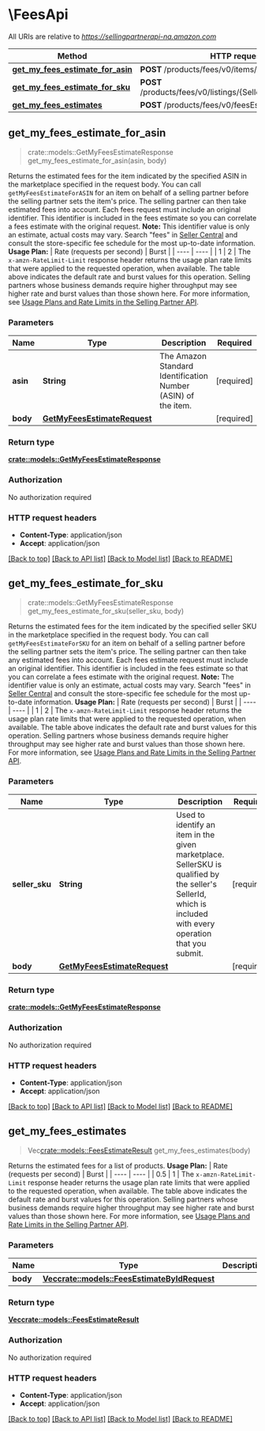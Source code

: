 # \FeesApi

All URIs are relative to *https://sellingpartnerapi-na.amazon.com*

Method | HTTP request | Description
------------- | ------------- | -------------
[**get_my_fees_estimate_for_asin**](FeesApi.md#get_my_fees_estimate_for_asin) | **POST** /products/fees/v0/items/{Asin}/feesEstimate | 
[**get_my_fees_estimate_for_sku**](FeesApi.md#get_my_fees_estimate_for_sku) | **POST** /products/fees/v0/listings/{SellerSKU}/feesEstimate | 
[**get_my_fees_estimates**](FeesApi.md#get_my_fees_estimates) | **POST** /products/fees/v0/feesEstimate | 



## get_my_fees_estimate_for_asin

> crate::models::GetMyFeesEstimateResponse get_my_fees_estimate_for_asin(asin, body)


Returns the estimated fees for the item indicated by the specified ASIN in the marketplace specified in the request body.  You can call `getMyFeesEstimateForASIN` for an item on behalf of a selling partner before the selling partner sets the item's price. The selling partner can then take estimated fees into account. Each fees request must include an original identifier. This identifier is included in the fees estimate so you can correlate a fees estimate with the original request.  **Note:** This identifier value is only an estimate, actual costs may vary. Search \"fees\" in [Seller Central](https://sellercentral.amazon.com/) and consult the store-specific fee schedule for the most up-to-date information.  **Usage Plan:**  | Rate (requests per second) | Burst | | ---- | ---- | | 1 | 2 |  The `x-amzn-RateLimit-Limit` response header returns the usage plan rate limits that were applied to the requested operation, when available. The table above indicates the default rate and burst values for this operation. Selling partners whose business demands require higher throughput may see higher rate and burst values than those shown here. For more information, see [Usage Plans and Rate Limits in the Selling Partner API](doc:usage-plans-and-rate-limits-in-the-sp-api).

### Parameters


Name | Type | Description  | Required | Notes
------------- | ------------- | ------------- | ------------- | -------------
**asin** | **String** | The Amazon Standard Identification Number (ASIN) of the item. | [required] |
**body** | [**GetMyFeesEstimateRequest**](GetMyFeesEstimateRequest.md) |  | [required] |

### Return type

[**crate::models::GetMyFeesEstimateResponse**](GetMyFeesEstimateResponse.md)

### Authorization

No authorization required

### HTTP request headers

- **Content-Type**: application/json
- **Accept**: application/json

[[Back to top]](#) [[Back to API list]](../README.md#documentation-for-api-endpoints) [[Back to Model list]](../README.md#documentation-for-models) [[Back to README]](../README.md)


## get_my_fees_estimate_for_sku

> crate::models::GetMyFeesEstimateResponse get_my_fees_estimate_for_sku(seller_sku, body)


Returns the estimated fees for the item indicated by the specified seller SKU in the marketplace specified in the request body.  You can call `getMyFeesEstimateForSKU` for an item on behalf of a selling partner before the selling partner sets the item's price. The selling partner can then take any estimated fees into account. Each fees estimate request must include an original identifier. This identifier is included in the fees estimate so that you can correlate a fees estimate with the original request.  **Note:** The identifier value is only an estimate, actual costs may vary. Search \"fees\" in [Seller Central](https://sellercentral.amazon.com/) and consult the store-specific fee schedule for the most up-to-date information.  **Usage Plan:**  | Rate (requests per second) | Burst | | ---- | ---- | | 1 | 2 |  The `x-amzn-RateLimit-Limit` response header returns the usage plan rate limits that were applied to the requested operation, when available. The table above indicates the default rate and burst values for this operation. Selling partners whose business demands require higher throughput may see higher rate and burst values than those shown here. For more information, see [Usage Plans and Rate Limits in the Selling Partner API](doc:usage-plans-and-rate-limits-in-the-sp-api).

### Parameters


Name | Type | Description  | Required | Notes
------------- | ------------- | ------------- | ------------- | -------------
**seller_sku** | **String** | Used to identify an item in the given marketplace. SellerSKU is qualified by the seller's SellerId, which is included with every operation that you submit. | [required] |
**body** | [**GetMyFeesEstimateRequest**](GetMyFeesEstimateRequest.md) |  | [required] |

### Return type

[**crate::models::GetMyFeesEstimateResponse**](GetMyFeesEstimateResponse.md)

### Authorization

No authorization required

### HTTP request headers

- **Content-Type**: application/json
- **Accept**: application/json

[[Back to top]](#) [[Back to API list]](../README.md#documentation-for-api-endpoints) [[Back to Model list]](../README.md#documentation-for-models) [[Back to README]](../README.md)


## get_my_fees_estimates

> Vec<crate::models::FeesEstimateResult> get_my_fees_estimates(body)


Returns the estimated fees for a list of products.  **Usage Plan:**  | Rate (requests per second) | Burst | | ---- | ---- | | 0.5 | 1 |  The `x-amzn-RateLimit-Limit` response header returns the usage plan rate limits that were applied to the requested operation, when available. The table above indicates the default rate and burst values for this operation. Selling partners whose business demands require higher throughput may see higher rate and burst values than those shown here. For more information, see [Usage Plans and Rate Limits in the Selling Partner API](doc:usage-plans-and-rate-limits-in-the-sp-api).

### Parameters


Name | Type | Description  | Required | Notes
------------- | ------------- | ------------- | ------------- | -------------
**body** | [**Vec<crate::models::FeesEstimateByIdRequest>**](FeesEstimateByIdRequest.md) |  | [required] |

### Return type

[**Vec<crate::models::FeesEstimateResult>**](FeesEstimateResult.md)

### Authorization

No authorization required

### HTTP request headers

- **Content-Type**: application/json
- **Accept**: application/json

[[Back to top]](#) [[Back to API list]](../README.md#documentation-for-api-endpoints) [[Back to Model list]](../README.md#documentation-for-models) [[Back to README]](../README.md)

